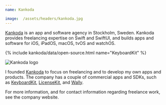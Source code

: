 ```yaml
---
name: Kankoda

image:  /assets/headers/kankoda.jpg
---
```


[Kankoda]({{site.kankoda}}) is an app and software agency in Stockholm, Sweden. Kankoda provides freelancing expertise on Swift and SwiftUI, and builds apps and software for iOS, iPadOS, macOS, tvOS and watchOS.

{% include kankoda/data/open-source.html name="KeyboardKit" %}

![Kankoda logo]({{page.image}})

I founded [Kankoda]({{site.kankoda}}) to focus on freelancing and to develop my own apps and products. The company has a couple of commercial apps and SDKs, such as [KeyboardKit](https://keyboardkit.com), [LicenseKit](https://getlicensekit.com), and [Wally](https://wally.app).

For more information, and for contact information regarding freelance work, see the company website.